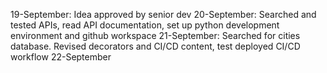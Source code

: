 19-September: Idea approved by senior dev
20-September: Searched and tested APIs, read API documentation, set up python development environment and github workspace
21-September: Searched for cities database. Revised decorators and CI/CD content, test deployed CI/CD workflow
22-September